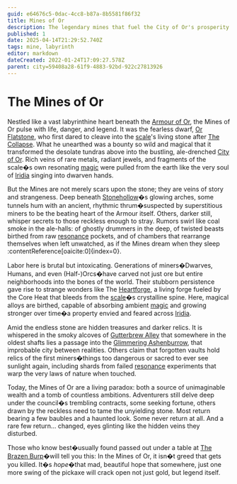 ```yaml
---
guid: e64676c5-0dac-4cc8-b87a-8b5581f86f32
title: Mines of Or
description: The legendary mines that fuel the City of Or's prosperity.
published: 1
date: 2025-04-14T21:29:52.740Z
tags: mine, labyrinth
editor: markdown
dateCreated: 2022-01-24T17:09:27.578Z
parent: city=59408a28-61f9-4883-92bd-922c27813926
---
```


# The Mines of Or

Nestled like a vast labyrinthine heart beneath the [Armour of Or](/geography/scale/armour-of-or.md), the Mines of Or pulse with life, danger, and legend. It was the fearless dwarf, [Or Flatstone](/geography/settlement/city/city-of-or/local/or-flatstone.md), who first dared to cleave into the [scale](/geography/landmark/scale.md)'s living stone after [The Collapse](/structure/chronological/event/the-collapse.md). What he unearthed was a bounty so wild and magical that it transformed the desolate tundras above into the bustling, ale-drenched [City of Or](/geography/settlement/city/city-of-or.md). Rich veins of rare metals, radiant jewels, and fragments of the scale�s own resonating [magic](/structure/mechanic/magic.md) were pulled from the earth like the very soul of [Iridia](/geography/world/iridia.md) singing into dwarven hands.

But the Mines are not merely scars upon the stone; they are veins of story and strangeness. Deep beneath [Stonehollow](/geography/settlement/city/city-of-or/district/stonehollow.md)�s glowing arches, some tunnels hum with an ancient, rhythmic thrum�suspected by superstitious miners to be the beating heart of the Armour itself. Others, darker still, whisper secrets to those reckless enough to stray. Rumors swirl like coal smoke in the ale-halls: of ghostly drummers in the deep, of twisted beasts birthed from raw [resonance](/structure/mechanic/resonance.md) pockets, and of chambers that rearrange themselves when left unwatched, as if the Mines dream when they sleep&#8203;:contentReference[oaicite:0]{index=0}.

Labor here is brutal but intoxicating. Generations of miners�Dwarves, Humans, and even (Half-)Orcs�have carved not just ore but entire neighborhoods into the bones of the world. Their stubborn persistence gave rise to strange wonders like The [Heartforge](/geography/settlement/city/city-of-or/heartforge.md), a living forge fueled by the Core Heat that bleeds from the [scale](/geography/landmark/scale.md)�s crystalline spine. Here, magical alloys are birthed, capable of absorbing ambient [magic](/structure/mechanic/magic.md) and growing stronger over time�a property envied and feared across [Iridia](/geography/world/iridia.md).

Amid the endless stone are hidden treasures and darker relics. It is whispered in the smoky alcoves of [Gutterbrew Alley](/geography/settlement/city/city-of-or/district/gutterbrew-alley.md) that somewhere in the oldest shafts lies a passage into the [Glimmering Ashenburrow](/geography/settlement/city/glimmering-ashenburrow.md), that improbable city between realities. Others claim that forgotten vaults hold relics of the first miners�things too dangerous or sacred to ever see sunlight again, including shards from failed [resonance](/structure/mechanic/resonance.md) experiments that warp the very laws of nature when touched.

Today, the Mines of Or are a living paradox: both a source of unimaginable wealth and a tomb of countless ambitions. Adventurers still delve deep under the council�s trembling contracts, some seeking fortune, others drawn by the reckless need to tame the unyielding stone. Most return bearing a few baubles and a haunted look. Some never return at all. And a rare few return... changed, eyes glinting like the hidden veins they disturbed.

Those who know best�usually found passed out under a table at [The Brazen Burp](/geography/settlement/city/city-of-or/shop/the-brazen-burp.md)�will tell you this: In the Mines of Or, it isn�t greed that gets you killed. It�s *hope*�that mad, beautiful hope that somewhere, just one more swing of the pickaxe will crack open not just gold, but legend itself.

